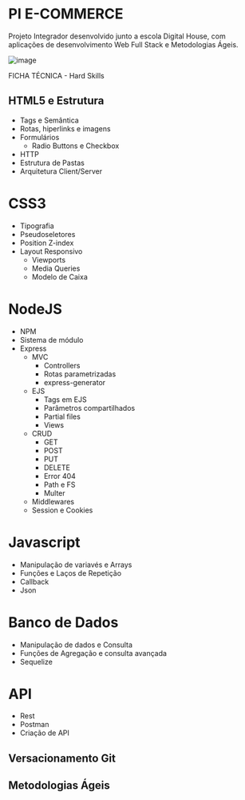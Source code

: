# PI E-COMMERCE

Projeto Integrador desenvolvido junto a escola Digital House, com aplicações de desenvolvimento Web Full Stack e Metodologias Ágeis.

![image](https://user-images.githubusercontent.com/73858741/175830385-bf5cbb9b-4a62-4dc2-ba80-26ed5388a135.png)


FICHA TÉCNICA - Hard Skills

## HTML5 e Estrutura
- Tags e Semântica
- Rotas, hiperlinks e imagens
- Formulários
  - Radio Buttons e Checkbox
- HTTP
- Estrutura de Pastas
- Arquitetura Client/Server

# CSS3
- Tipografia
- Pseudoseletores
- Position Z-index
- Layout Responsivo 
  - Viewports
  - Media Queries
  - Modelo de Caixa

# NodeJS
- NPM
- Sistema de módulo
- Express
  - MVC
    - Controllers
    - Rotas parametrizadas
    - express-generator
  - EJS
    - Tags em EJS
    - Parâmetros compartilhados
    - Partial files
    - Views
  - CRUD
    - GET
    - POST
    - PUT
    - DELETE
    - Error 404
    - Path e FS
    - Multer
  - Middlewares
  - Session e Cookies

# Javascript 
- Manipulação de variavés e Arrays
- Funções e Laços de Repetição
- Callback
- Json


# Banco de Dados
  - Manipulação de dados e Consulta
  - Funções de Agregação e consulta avançada
  - Sequelize

# API
  - Rest
  - Postman
  - Criação de API
  
 
   

## Versacionamento Git

## Metodologias Ágeis
